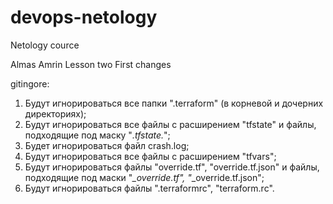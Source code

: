 # devops-netology
Netology cource

Almas Amrin
Lesson two
First changes

gitingore:
1. Будут игнорироваться все папки ".terraform" (в корневой и дочерних директориях);
2. Будут игнорироваться все файлы с расширением "tfstate" и файлы, подходящие под маску "*.tfstate.*";
3. Будет игнорироваться файл crash.log;
4. Будут игнорироваться все файлы с расширением "tfvars";
5. Будут игнорироваться файлы "override.tf", "override.tf.json" и файлы, подходящие под маски "*_override.tf", "*_override.tf.json";
6. Будут игнорироваться файлы ".terraformrc", "terraform.rc".